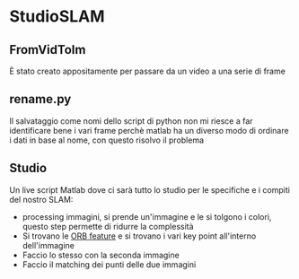 # StudioSLAM

## FromVidToIm
È stato creato appositamente per passare da un video a una serie di frame

## rename.py
Il salvataggio come nomi dello script di python non mi riesce a far identificare bene i vari frame perchè matlab ha un diverso modo di ordinare i dati in base al nome, con questo risolvo il problema

## Studio
Un live script Matlab dove ci sarà tutto lo studio per le specifiche e i compiti del nostro SLAM:
- processing immagini, si prende un'immagine e le si tolgono i colori, questo step permette di ridurre la complessità 
- Si trovano le [ORB feature](https://medium.com/data-breach/introduction-to-orb-oriented-fast-and-rotated-brief-4220e8ec40cf) e si trovano i vari key point all'interno dell'immagine
- Faccio lo stesso con la seconda immagine
- Faccio il matching dei punti delle due immagini







